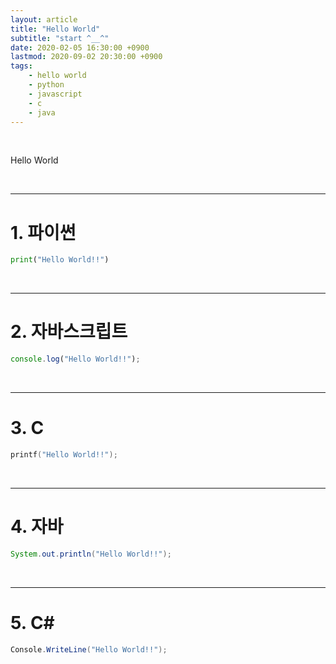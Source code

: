 ```yaml
---
layout: article
title: "Hello World"
subtitle: "start ^__^"
date: 2020-02-05 16:30:00 +0900
lastmod: 2020-09-02 20:30:00 +0900
tags: 
    - hello world
    - python
    - javascript
    - c
    - java
---
```


<br>

Hello World

<br>

---

# 1. 파이썬

```python
print("Hello World!!")
```

<br>

***

# 2. 자바스크립트

~~~javascript
console.log("Hello World!!");
~~~

<br>

***

# 3. C

```c
printf("Hello World!!");
```

<br>

***

# 4. 자바

```java
System.out.println("Hello World!!");
```

<br>

---

# 5. C#
```C#
Console.WriteLine("Hello World!!");
```

<br><br><br><br>